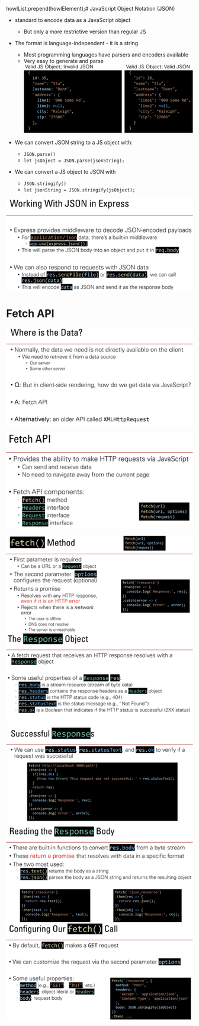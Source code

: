 howlList.prepend(howlElement);# JavaScript Object Notation (JSON)

- standard to encode data as a JavaScript object
	- But only a more restrictive version than regular JS
- The format is language-independent - it is a string
	- Most programming languages have parsers and encoders available
	- Very easy to generate and parse
![img](<images/Pasted image 20250223221642.png>)


- We can convert JSON string to a JS object with:
	- `JSON.parse()`
	- `let jsObject = JSON.parse(jsonString);`
- We can convert a JS object to JSON with 
	- `JSON.stringify()`
	- `let jsonString = JSON.stringify(jsObject);`

![img](<images/Pasted image 20250223222050.png>)

# Fetch API

![img](<images/Pasted image 20250223222149.png>)

![img](<images/Pasted image 20250223222555.png>)

![img](<images/Pasted image 20250223222815.png>)
![img](<images/Pasted image 20250223223006.png>)
![img](<images/Pasted image 20250223223138.png>)
![img](<images/Pasted image 20250223223339.png>)
![img](<images/Pasted image 20250223223514.png>)
